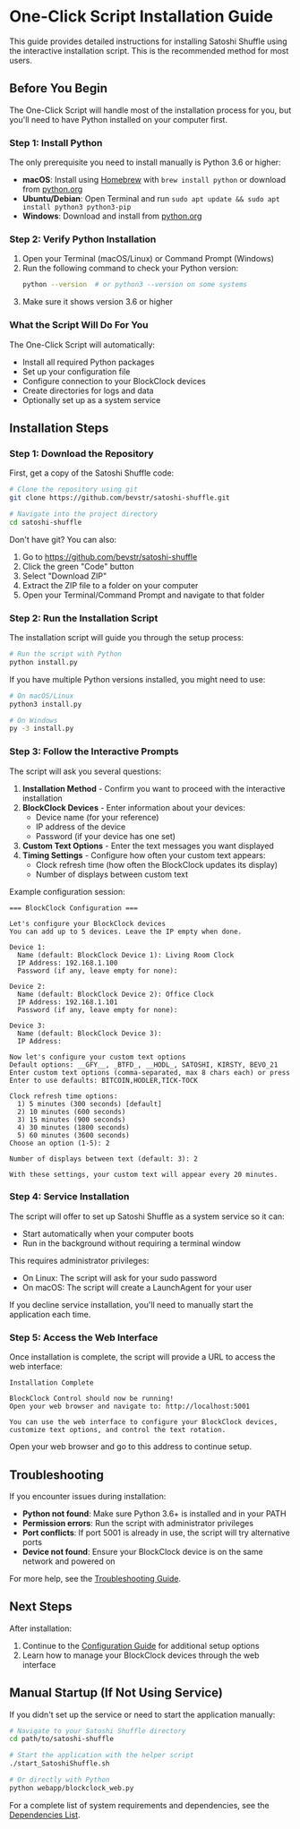 # One-Click Script Installation Guide

This guide provides detailed instructions for installing Satoshi Shuffle using the interactive installation script. This is the recommended method for most users.

## Before You Begin

The One-Click Script will handle most of the installation process for you, but you'll need to have Python installed on your computer first.

### Step 1: Install Python

The only prerequisite you need to install manually is Python 3.6 or higher:

- **macOS**: Install using [Homebrew](https://brew.sh) with `brew install python` or download from [python.org](https://www.python.org/downloads/)
- **Ubuntu/Debian**: Open Terminal and run `sudo apt update && sudo apt install python3 python3-pip`
- **Windows**: Download and install from [python.org](https://www.python.org/downloads/)

### Step 2: Verify Python Installation

1. Open your Terminal (macOS/Linux) or Command Prompt (Windows)
2. Run the following command to check your Python version:
   ```bash
   python --version  # or python3 --version on some systems
   ```
3. Make sure it shows version 3.6 or higher

### What the Script Will Do For You

The One-Click Script will automatically:
- Install all required Python packages
- Set up your configuration file
- Configure connection to your BlockClock devices
- Create directories for logs and data
- Optionally set up as a system service

## Installation Steps

### Step 1: Download the Repository

First, get a copy of the Satoshi Shuffle code:

```bash
# Clone the repository using git
git clone https://github.com/bevstr/satoshi-shuffle.git

# Navigate into the project directory
cd satoshi-shuffle
```

Don't have git? You can also:
1. Go to https://github.com/bevstr/satoshi-shuffle
2. Click the green "Code" button
3. Select "Download ZIP"
4. Extract the ZIP file to a folder on your computer
5. Open your Terminal/Command Prompt and navigate to that folder

### Step 2: Run the Installation Script

The installation script will guide you through the setup process:

```bash
# Run the script with Python
python install.py
```

If you have multiple Python versions installed, you might need to use:

```bash
# On macOS/Linux
python3 install.py

# On Windows
py -3 install.py
```

### Step 3: Follow the Interactive Prompts

The script will ask you several questions:

1. **Installation Method** - Confirm you want to proceed with the interactive installation
2. **BlockClock Devices** - Enter information about your devices:
   - Device name (for your reference)
   - IP address of the device
   - Password (if your device has one set)
3. **Custom Text Options** - Enter the text messages you want displayed
4. **Timing Settings** - Configure how often your custom text appears:
   - Clock refresh time (how often the BlockClock updates its display)
   - Number of displays between custom text

Example configuration session:
```
=== BlockClock Configuration ===

Let's configure your BlockClock devices
You can add up to 5 devices. Leave the IP empty when done.

Device 1:
  Name (default: BlockClock Device 1): Living Room Clock
  IP Address: 192.168.1.100
  Password (if any, leave empty for none): 

Device 2:
  Name (default: BlockClock Device 2): Office Clock
  IP Address: 192.168.1.101
  Password (if any, leave empty for none): 

Device 3:
  Name (default: BlockClock Device 3): 
  IP Address: 

Now let's configure your custom text options
Default options: __GFY__, _BTFD_, __HODL_, SATOSHI, KIRSTY, BEVO_21
Enter custom text options (comma-separated, max 8 chars each) or press Enter to use defaults: BITCOIN,HODLER,TICK-TOCK

Clock refresh time options:
  1) 5 minutes (300 seconds) [default]
  2) 10 minutes (600 seconds)
  3) 15 minutes (900 seconds)
  4) 30 minutes (1800 seconds)
  5) 60 minutes (3600 seconds)
Choose an option (1-5): 2

Number of displays between text (default: 3): 2

With these settings, your custom text will appear every 20 minutes.
```

### Step 4: Service Installation

The script will offer to set up Satoshi Shuffle as a system service so it can:
- Start automatically when your computer boots
- Run in the background without requiring a terminal window

This requires administrator privileges:
- On Linux: The script will ask for your sudo password
- On macOS: The script will create a LaunchAgent for your user

If you decline service installation, you'll need to manually start the application each time.

### Step 5: Access the Web Interface

Once installation is complete, the script will provide a URL to access the web interface:

```
Installation Complete

BlockClock Control should now be running!
Open your web browser and navigate to: http://localhost:5001

You can use the web interface to configure your BlockClock devices,
customize text options, and control the text rotation.
```

Open your web browser and go to this address to continue setup.

## Troubleshooting

If you encounter issues during installation:

- **Python not found**: Make sure Python 3.6+ is installed and in your PATH
- **Permission errors**: Run the script with administrator privileges
- **Port conflicts**: If port 5001 is already in use, the script will try alternative ports
- **Device not found**: Ensure your BlockClock device is on the same network and powered on

For more help, see the [Troubleshooting Guide](troubleshooting.md).

## Next Steps

After installation:
1. Continue to the [Configuration Guide](configuration.md) for additional setup options
2. Learn how to manage your BlockClock devices through the web interface

## Manual Startup (If Not Using Service)

If you didn't set up the service or need to start the application manually:

```bash
# Navigate to your Satoshi Shuffle directory
cd path/to/satoshi-shuffle

# Start the application with the helper script
./start_SatoshiShuffle.sh

# Or directly with Python
python webapp/blockclock_web.py
```

For a complete list of system requirements and dependencies, see the [Dependencies List](dependencies.md).